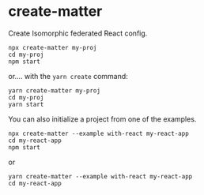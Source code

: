 # create-matter

Create Isomorphic federated React config.

```
npx create-matter my-proj
cd my-proj
npm start
```

or.... with the `yarn create` command:

```
yarn create-matter my-proj
cd my-proj
yarn start
```

You can also initialize a project from one of the examples.

```
npx create-matter --example with-react my-react-app
cd my-react-app
npm start
```

or

```
yarn create-matter --example with-react my-react-app
cd my-react-app
```
